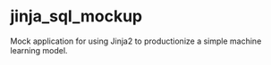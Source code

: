 # jinja_sql_mockup

Mock application for using Jinja2 to productionize a simple machine learning model.
